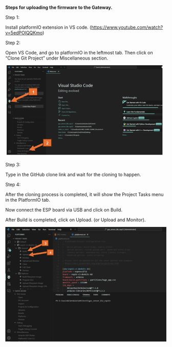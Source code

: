 **Steps for uploading the firmware to the Gateway.**

Step 1:

Install platformIO extension in VS code. (<https://www.youtube.com/watch?v=5edPOlQQKmo>)

Step 2:

Open VS Code, and go to platformIO in the leftmost tab. Then click on “Clone Git Project” under Miscellaneous section.

![](images/img1.png)

Step 3:

Type in the GitHub clone link and wait for the cloning to happen.

Step 4:

After the cloning process is completed, it will show the Project Tasks menu in the PlatformIO tab.

Now connect the ESP board via USB and click on Build.

After Build is completed, click on Upload. (or Upload and Monitor).

![](images/img2.png)
